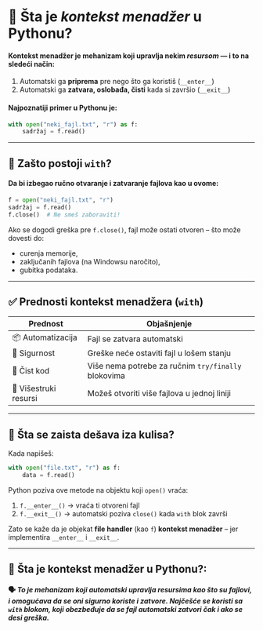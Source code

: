 # 🧠 Šta je _kontekst menadžer_ u Pythonu?

#### **Kontekst menadžer** je mehanizam koji upravlja nekim _resursom_ — i to na sledeći način:

1. Automatski ga **priprema** pre nego što ga koristiš (`__enter__`)
2. Automatski ga **zatvara, oslobađa, čisti** kada si završio (`__exit__`)

#### Najpoznatiji primer u Pythonu je:

```python
with open("neki_fajl.txt", "r") as f:
    sadržaj = f.read()
```

---

## 🧩 Zašto postoji `with`?

#### Da bi izbegao **ručno otvaranje i zatvaranje fajlova** kao u ovome:

```python
f = open("neki_fajl.txt", "r")
sadržaj = f.read()
f.close()  # Ne smeš zaboraviti!
```

Ako se dogodi greška pre `f.close()`, fajl može ostati otvoren – što može dovesti do:

- curenja memorije,
- zaključanih fajlova (na Windowsu naročito),
- gubitka podataka.

---

## ✅ Prednosti kontekst menadžera (`with`)

| Prednost              | Objašnjenje                                         |
| --------------------- | --------------------------------------------------- |
| 📦 Automatizacija     | Fajl se zatvara automatski                          |
| 🔐 Sigurnost          | Greške neće ostaviti fajl u lošem stanju            |
| 🧹 Čist kod           | Više nema potrebe za ručnim `try/finally` blokovima |
| 🔄 Višestruki resursi | Možeš otvoriti više fajlova u jednoj liniji         |

---

## 🧪 Šta se zaista dešava iza kulisa?

Kada napišeš:

```python
with open("file.txt", "r") as f:
    data = f.read()
```

Python poziva ove metode na objektu koji `open()` vraća:

1. `f.__enter__()` → vraća ti otvoreni fajl
2. `f.__exit__()` → automatski poziva `close()` kada `with` blok završi

Zato se kaže da je objekat **file handler** (kao `f`) **kontekst menadžer** – jer implementira `__enter__` i `__exit__`.

---

## 🧠 Šta je kontekst menadžer u Pythonu?:

#### 🗣️ _To je mehanizam koji automatski upravlja resursima kao što su fajlovi, i omogućava da se oni sigurno koriste i zatvore. Najčešće se koristi sa `with` blokom, koji obezbeđuje da se fajl automatski zatvori čak i ako se desi greška._
